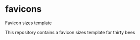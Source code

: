 # favicons
Favicon sizes template

This repository contains a favicon sizes template for thirty bees
